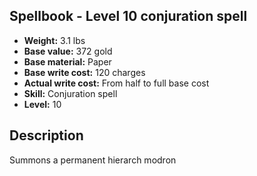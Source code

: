 ## Spellbook - Level 10 conjuration spell

- **Weight:** 3.1 lbs
- **Base value:** 372 gold
- **Base material:** Paper
- **Base write cost:** 120 charges
- **Actual write cost:** From half to full base cost
- **Skill:** Conjuration spell
- **Level:** 10

## Description

Summons a permanent hierarch modron
